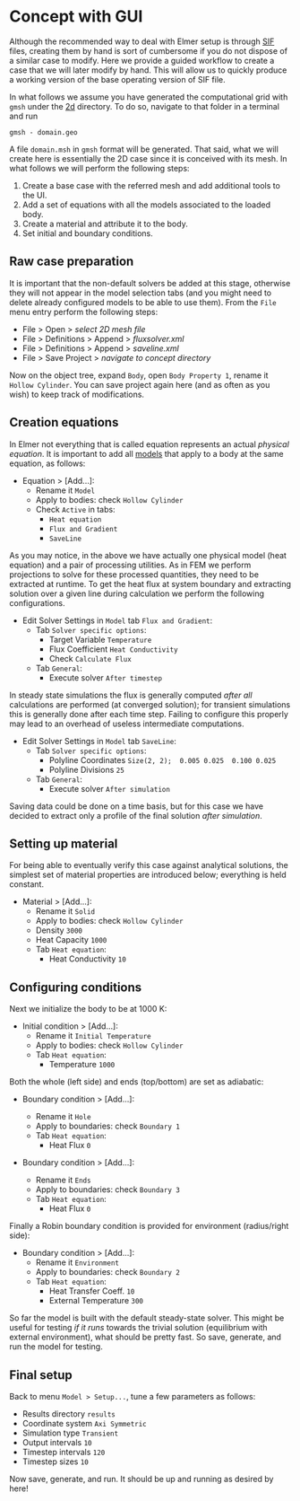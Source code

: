 # Concept with GUI

Although the recommended way to deal with Elmer setup is through [SIF](../../../sif.md) files, creating them by hand is sort of cumbersome if you do not dispose of a similar case to modify. Here we provide a guided workflow to create a case that we will later modify by hand. This will allow us to quickly produce a working version of the base operating version of SIF file.

In what follows we assume you have generated the computational grid with `gmsh` under the [2d](../2d/README.md) directory. To do so, navigate to that folder in a terminal and run

```shell
gmsh - domain.geo
```

A file `domain.msh` in `gmsh` format will be generated. That said, what we will create here is essentially the 2D case since it is conceived with its mesh. In what follows we will perform the following steps:

1. Create a base case with the referred mesh and add additional tools to the UI.
2. Add a set of equations with all the models associated to the loaded body.
3. Create a material and attribute it to the body.
4. Set initial and boundary conditions.

## Raw case preparation

It is important that the non-default solvers be added at this stage, otherwise they will not appear in the model selection tabs (and you might need to delete already configured models to be able to use them). From the `File` menu entry perform the following steps:

- File > Open > *select 2D mesh file*
- File > Definitions > Append > *fluxsolver.xml*
- File > Definitions > Append > *saveline.xml*
- File > Save Project > *navigate to concept directory*

Now on the object tree, expand `Body`, open `Body Property 1`, rename it `Hollow Cylinder`. You can save project again here (and as often as you wish) to keep track of modifications.

## Creation equations

In Elmer not everything that is called equation represents an actual *physical equation*. It is important to add all [models](https://www.nic.funet.fi/pub/sci/physics/elmer/doc/ElmerModelsManual.pdf) that apply to a body at the same equation, as follows:

- Equation > [Add...]:
    - Rename it `Model`
    - Apply to bodies: check `Hollow Cylinder`
    - Check `Active` in tabs:
        - `Heat equation`
        - `Flux and Gradient`
        - `SaveLine`

As you may notice, in the above we have actually one physical model (heat equation) and a pair of processing utilities. As in FEM we perform projections to solve for these processed quantities, they need to be extracted at runtime. To get the heat flux at system boundary and extracting solution over a given line during calculation we perform the following configurations.

- Edit Solver Settings in `Model` tab `Flux and Gradient`:
    - Tab `Solver specific options`:
        - Target Variable `Temperature`
        - Flux Coefficient `Heat Conductivity`
        - Check `Calculate Flux`
    - Tab `General`:
        - Execute solver `After timestep`

In steady state simulations the flux is generally computed *after all* calculations are performed (at converged solution); for transient simulations this is generally done after each time step. Failing to configure this properly may lead to an overhead of useless intermediate computations. 

- Edit Solver Settings in `Model` tab `SaveLine`:
    - Tab `Solver specific options`:
        - Polyline Coordinates `Size(2, 2);  0.005 0.025  0.100 0.025`
        - Polyline Divisions `25`
    - Tab `General`:
        - Execute solver `After simulation`

Saving data could be done on a time basis, but for this case we have decided to extract only a profile of the final solution *after simulation*.

## Setting up material

For being able to eventually verify this case against analytical solutions,  the simplest set of material properties are introduced below; everything is held constant.

- Material > [Add...]:
    - Rename it `Solid`
    - Apply to bodies: check `Hollow Cylinder`
    - Density `3000`
    - Heat Capacity `1000`
    - Tab `Heat equation`:
        - Heat Conductivity `10`

## Configuring conditions

Next we initialize the body to be at 1000 K:

- Initial condition > [Add...]:
    - Rename it `Initial Temperature`
    - Apply to bodies: check `Hollow Cylinder`
    - Tab `Heat equation`:
        - Temperature `1000`

Both the whole (left side) and ends (top/bottom) are set as adiabatic:

- Boundary condition > [Add...]:
    - Rename it `Hole`
    - Apply to boundaries: check `Boundary 1`
    - Tab `Heat equation`:
        - Heat Flux `0`

- Boundary condition > [Add...]:
    - Rename it `Ends`
    - Apply to boundaries: check `Boundary 3`
    - Tab `Heat equation`:
        - Heat Flux `0`

Finally a Robin boundary condition is provided for environment (radius/right side):

- Boundary condition > [Add...]:
    - Rename it `Environment`
    - Apply to boundaries: check `Boundary 2`
    - Tab `Heat equation`:
        - Heat Transfer Coeff. `10`
        - External Temperature `300`

So far the model is built with the default steady-state solver. This might be useful for testing *if it runs* towards the trivial solution (equilibrium with external environment), what should be pretty fast. So save, generate, and run the model for testing.

## Final setup

Back to menu `Model > Setup...`, tune a few parameters as follows:

- Results directory `results`
- Coordinate system `Axi Symmetric`
- Simulation type `Transient`
- Output intervals `10`
- Timestep intervals `120`
- Timestep sizes `10`

Now save, generate, and run. It should be up and running as desired by here!
